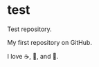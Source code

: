 # test

Test repository.

My first repository on GitHub.

I love :coffee:, :pizza:, and :dancer:.


